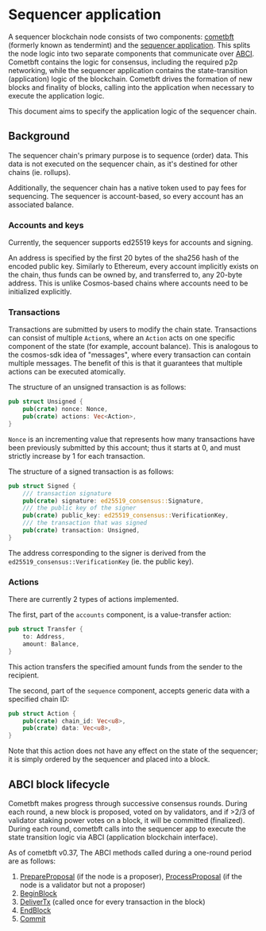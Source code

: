 # Sequencer application

A sequencer blockchain node consists of two components: [cometbft](https://github.com/cometbft/cometbft) (formerly known as tendermint) and the [sequencer application](https://github.com/astriaorg/astria/tree/main/crates/astria-sequencer). This splits the node logic into two separate components that communicate over [ABCI](https://docs.cometbft.com/v0.37/spec/abci/). Cometbft contains the logic for consensus, including the required p2p networking, while the sequencer application contains the state-transition (application) logic of the blockchain. Cometbft drives the formation of new blocks and finality of blocks, calling into the application when necessary to execute the application logic.

This document aims to specify the application logic of the sequencer chain.

## Background

The sequencer chain's primary purpose is to sequence (order) data. This data is not executed on the sequencer chain, as it's destined for other chains (ie. rollups). 

Additionally, the sequencer chain has a native token used to pay fees for sequencing. The sequencer is account-based, so every account has an associated balance. 

### Accounts and keys

Currently, the sequencer supports ed25519 keys for accounts and signing. 

An address is specified by the first 20 bytes of the sha256 hash of the encoded public key. Similarly to Ethereum, every account implicitly exists on the chain, thus funds can be owned by, and transferred to, any 20-byte address. This is unlike Cosmos-based chains where accounts need to be initialized explicitly.

### Transactions

Transactions are submitted by users to modify the chain state. Transactions can consist of multiple `Action`s, where an `Action` acts on one specific component of the state (for example, account balance). This is analogous to the cosmos-sdk idea of "messages", where every transaction can contain multiple messages. The benefit of this is that it guarantees that multiple actions can be executed atomically.

The structure of an unsigned transaction is as follows:
```rust
pub struct Unsigned {
    pub(crate) nonce: Nonce,
    pub(crate) actions: Vec<Action>,
}
```

`Nonce` is an incrementing value that represents how many transactions have been previously submitted by this account; thus it starts at 0, and must strictly increase by 1 for each transaction.

The structure of a signed transaction is as follows:
```rust
pub struct Signed {
    /// transaction signature
    pub(crate) signature: ed25519_consensus::Signature,
    /// the public key of the signer
    pub(crate) public_key: ed25519_consensus::VerificationKey,
    /// the transaction that was signed
    pub(crate) transaction: Unsigned,
}
```

The address corresponding to the signer is derived from the `ed25519_consensus::VerificationKey` (ie. the public key).

### Actions

There are currently 2 types of actions implemented.

The first, part of the `accounts` component, is a value-transfer action:
```rust
pub struct Transfer {
    to: Address,
    amount: Balance,
}
```

This action transfers the specified amount funds from the sender to the recipient.

The second, part of the `sequence` component, accepts generic data with a specified chain ID:
```rust
pub struct Action {
    pub(crate) chain_id: Vec<u8>,
    pub(crate) data: Vec<u8>,
}
```

Note that this action does not have any effect on the state of the sequencer; it is simply ordered by the sequencer and placed into a block.

## ABCI block lifecycle

Cometbft makes progress through successive consensus rounds. During each round, a new block is proposed, voted on by validators, and if >2/3 of validator staking power votes on a block, it will be committed (finalized). During each round, cometbft calls into the sequencer app to execute the state transition logic via ABCI (application blockchain interface).

As of cometbft v0.37, The ABCI methods called during a one-round period are as follows:
1. [PrepareProposal](https://docs.cometbft.com/v0.37/spec/abci/abci++_methods#prepareproposal) (if the node is a proposer), [ProcessProposal](https://docs.cometbft.com/v0.37/spec/abci/abci++_methods#processproposal) (if the node is a validator but not a proposer)
2. [BeginBlock](https://docs.cometbft.com/v0.37/spec/abci/abci++_methods#beginblock)
3. [DeliverTx](https://docs.cometbft.com/v0.37/spec/abci/abci++_methods#delivertx) (called once for every transaction in the block)
4. [EndBlock](https://docs.cometbft.com/v0.37/spec/abci/abci++_methods#endblock)
5. [Commit](https://docs.cometbft.com/v0.37/spec/abci/abci++_methods#commit)
